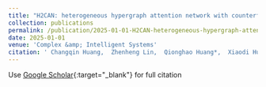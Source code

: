 ```yaml
---
title: "H2CAN: heterogeneous hypergraph attention network with counterfactual learning for multimodal sentiment analysis"
collection: publications
permalink: /publication/2025-01-01-H2CAN-heterogeneous-hypergraph-attention-network-with-counterfactual-learning-for-multimodal-sentiment-analysis
date: 2025-01-01
venue: 'Complex &amp; Intelligent Systems'
citation: ' Changqin Huang,  Zhenheng Lin,  Qionghao Huang*,  Xiaodi Huang,  Fan Jiang,  Jili Chen, &quot;H2CAN: heterogeneous hypergraph attention network with counterfactual learning for multimodal sentiment analysis.&quot; Complex &amp;amp; Intelligent Systems, 2025.'
---
```

Use [Google Scholar](https://scholar.google.com/scholar?q=H2CAN:+heterogeneous+hypergraph+attention+network+with+counterfactual+learning+for+multimodal+sentiment+analysis){:target="_blank"} for full citation